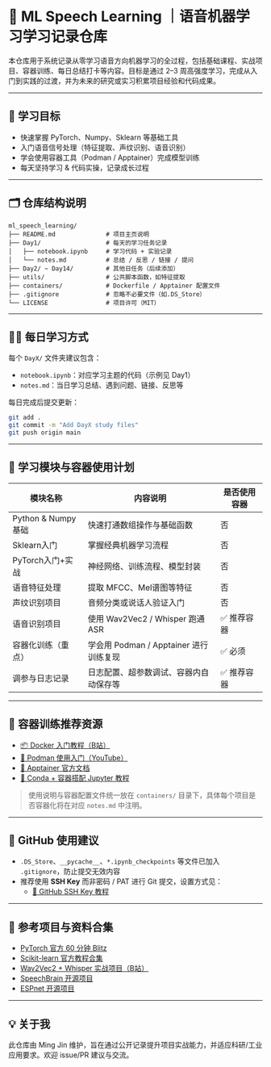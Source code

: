 # 🧠 ML Speech Learning ｜语音机器学习学习记录仓库

本仓库用于系统记录从零学习语音方向机器学习的全过程，包括基础课程、实战项目、容器训练、每日总结打卡等内容。目标是通过 2–3 周高强度学习，完成从入门到实践的过渡，并为未来的研究或实习积累项目经验和代码成果。

---

## 🎯 学习目标

- 快速掌握 PyTorch、Numpy、Sklearn 等基础工具
- 入门语音信号处理（特征提取、声纹识别、语音识别）
- 学会使用容器工具（Podman / Apptainer）完成模型训练
- 每天坚持学习 & 代码实操，记录成长过程

---

## 🗂️ 仓库结构说明

```
ml_speech_learning/
├── README.md              # 项目主页说明
├── Day1/                  # 每天的学习任务记录
│   ├── notebook.ipynb     # 学习代码 + 实验记录
│   └── notes.md           # 总结 / 反思 / 链接 / 提问
├── Day2/ ~ Day14/         # 其他日任务（后续添加）
├── utils/                 # 公共脚本函数，如特征提取
├── containers/            # Dockerfile / Apptainer 配置文件
├── .gitignore             # 忽略不必要文件（如.DS_Store）
└── LICENSE                # 项目许可（MIT）
```

---

## 🧑‍💻 每日学习方式

每个 `DayX/` 文件夹建议包含：

- `notebook.ipynb`：对应学习主题的代码（示例见 Day1）
- `notes.md`：当日学习总结、遇到问题、链接、反思等

每日完成后提交更新：

```bash
git add .
git commit -m "Add DayX study files"
git push origin main
```

---

## 🧱 学习模块与容器使用计划

| 模块名称             | 内容说明                                     | 是否使用容器 |
|----------------------|----------------------------------------------|--------------|
| Python & Numpy基础   | 快速打通数组操作与基础函数                  | 否           |
| Sklearn入门          | 掌握经典机器学习流程                       | 否           |
| PyTorch入门+实战     | 神经网络、训练流程、模型封装               | 否           |
| 语音特征处理         | 提取 MFCC、Mel谱图等特征                   | 否           |
| 声纹识别项目         | 音频分类或说话人验证入门                   | 否           |
| 语音识别项目         | 使用 Wav2Vec2 / Whisper 跑通 ASR            | ✅ 推荐容器  |
| 容器化训练（重点）   | 学会用 Podman / Apptainer 进行训练复现     | ✅ 必须       |
| 调参与日志记录       | 日志配置、超参数调试、容器内自动保存等    | ✅ 推荐容器  |

---

## 🐳 容器训练推荐资源

- [📦 Docker 入门教程（B站）](https://www.bilibili.com/video/BV1mK411W7kC)
- [🎥 Podman 使用入门（YouTube）](https://www.youtube.com/watch?v=9wlGDEg0j1A)
- [📘 Apptainer 官方文档](https://docs.apptainer.org/)
- [🔧 Conda + 容器搭配 Jupyter 教程](https://www.bilibili.com/video/BV1cP411v7VU)

> 使用说明与容器配置文件统一放在 `containers/` 目录下，具体每个项目是否容器化将在对应 `notes.md` 中注明。

---

## 🔑 GitHub 使用建议

- `.DS_Store`、`__pycache__`、`*.ipynb_checkpoints` 等文件已加入 `.gitignore`，防止提交无效内容
- 推荐使用 **SSH Key** 而非密码 / PAT 进行 Git 提交，设置方式见：
  - [📘 GitHub SSH Key 教程](https://docs.github.com/en/authentication/connecting-to-github-with-ssh)

---

## 🔗 参考项目与资料合集

- [PyTorch 官方 60 分钟 Blitz](https://pytorch.org/tutorials/beginner/deep_learning_60min_blitz.html)
- [Scikit-learn 官方教程合集](https://scikit-learn.org/stable/tutorial/index.html)
- [Wav2Vec2 + Whisper 实战项目（B站）](https://www.bilibili.com/video/BV1Bb4y1c7fG)
- [SpeechBrain 开源项目](https://speechbrain.readthedocs.io/)
- [ESPnet 开源项目](https://espnet.github.io/espnet/)

---

## 💡 关于我

此仓库由 Ming Jin 维护，旨在通过公开记录提升项目实战能力，并适应科研/工业应用要求。欢迎 issue/PR 建议与交流。
